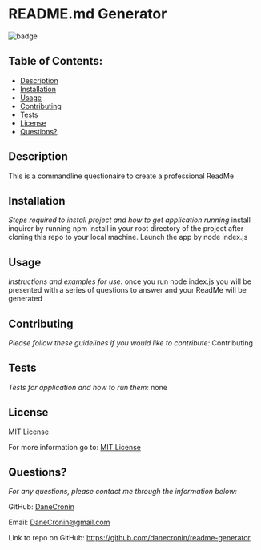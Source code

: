  
  # README.md Generator
  ![badge](https://img.shields.io/badge/License-MIT-yellow.svg)

  ## Table of Contents:
  * [Description](#Description)
  * [Installation](#installation)
  * [Usage](#usage)
  * [Contributing](#Contributing)
  * [Tests](#Tests)
  * [License](#License)
  * [Questions?](#questions)

  ## Description
   This is a commandline questionaire to create a professional ReadMe

  ## Installation
  *Steps required to install project and how to get application running*
  install inquirer by running npm install in your root directory of the project after cloning this repo to your local machine.  Launch the app by node index.js

  ## Usage
  *Instructions and examples for use:*
  once you run node index.js you will be presented with a series of questions to answer and your ReadMe will be generated

  ## Contributing
  *Please follow these guidelines if you would like to contribute:*
  Contributing

  ## Tests
  *Tests for application and how to run them:*
  none

  ## License
  
  MIT License

  For more information go to: [MIT License](https://choosealicense.com/licenses/mit/)

  ## Questions?

  *For any questions, please contact me through the information below:*
 
  GitHub: [DaneCronin](https://github.com/DaneCronin)

  Email: DaneCronin@gmail.com

  Link to repo on GitHub: https://github.com/danecronin/readme-generator




